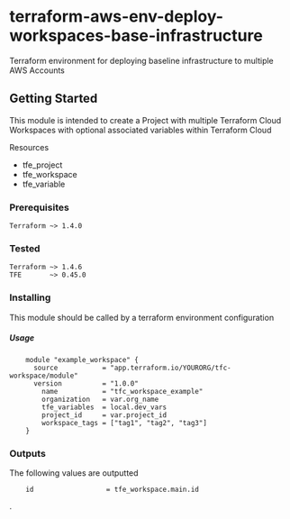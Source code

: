 # terraform-aws-env-deploy-workspaces-base-infrastructure
Terraform environment for deploying baseline infrastructure to multiple AWS Accounts

## Getting Started

This module is intended to create a Project with multiple Terraform Cloud Workspaces with optional associated variables within Terraform Cloud

Resources
- tfe_project
- tfe_workspace
- tfe_variable


### Prerequisites

    Terraform ~> 1.4.0

### Tested

    Terraform ~> 1.4.6
    TFE       ~> 0.45.0
### Installing

This module should be called by a terraform environment configuration

##### Usage

```
    module "example_workspace" {
      source           = "app.terraform.io/YOURORG/tfc-workspace/module"
      version          = "1.0.0"
        name           = "tfc_workspace_example"
        organization   = var.org_name
        tfe_variables  = local.dev_vars
        project_id     = var.project_id
        workspace_tags = ["tag1", "tag2", "tag3"]
    }
```



### Outputs

The following values are outputted
```
    id                  = tfe_workspace.main.id
```
.
